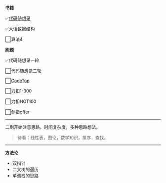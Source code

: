 **书籍**

✅[代码随想录](https://programmercarl.com/) 

✅大话数据结构

⬜算法4

**刷题**

✅代码随想录一轮

⬜代码随想录二轮

⬜[CodeTop](https://codetop.cc/home)

⬜力扣1-300

⬜力扣HOT100

⬜剑指offer

---

二刷开始注意思路，时间复杂度，多种思路想法。

> 待看：线性表，图论，数学知识，排序，查找。

---

**方法论**

- 双指针
- 二叉树的遍历
- 单调栈的思路
